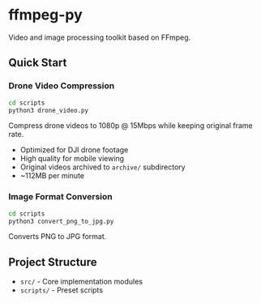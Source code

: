 # ffmpeg-py

Video and image processing toolkit based on FFmpeg.

## Quick Start

### Drone Video Compression

```bash
cd scripts
python3 drone_video.py
```

Compress drone videos to 1080p @ 15Mbps while keeping original frame rate.
- Optimized for DJI drone footage
- High quality for mobile viewing
- Original videos archived to `archive/` subdirectory
- ~112MB per minute

### Image Format Conversion

```bash
cd scripts
python3 convert_png_to_jpg.py
```

Converts PNG to JPG format.

## Project Structure

- `src/` - Core implementation modules
- `scripts/` - Preset scripts
